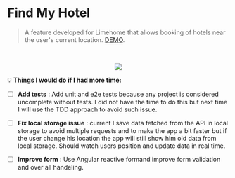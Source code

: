 # Find My Hotel

 > A feature developed for Limehome that allows booking of hotels near the user's current location. [DEMO](https://chihebouzid.github.io/find-my-hotel).
 
 <br />
 
 <p align="center">
  <img  src="https://github.com/chihebouzid/findMyHotel/blob/main/readme-assets/preview.gif">
</p>

:bulb: **Things I would do if I had more time:**

- [ ] **Add tests** : Add unit and e2e tests because any project is considered uncomplete without tests. I did not have the time to do this but next time I will use the TDD approach to avoid such issue.
- [ ] **Fix local storage issue** : current I save data fetched from the API in local storage to avoid multiple requests and to make the app a bit faster but if the user change his location the app will still show him old data from local storage. Should watch users position and update data in real time.
- [ ] **Improve form** : Use Angular reactive formand improve form validation and over all handeling.




